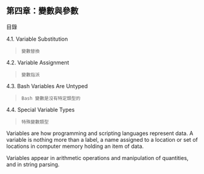 第四章：變數與參數
---

目錄

4.1. Variable Substitution

>`變數替換`

4.2. Variable Assignment

>`變數指派`

4.3. Bash Variables Are Untyped

>`Bash 變數是沒有特定類型的`

4.4. Special Variable Types

>`特殊變數類型`

Variables are how programming and scripting languages represent data. A variable is nothing more than a label, a name assigned to a location or set of locations in computer memory holding an item of data.

Variables appear in arithmetic operations and manipulation of quantities, and in string parsing.
